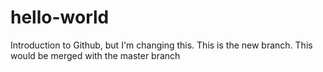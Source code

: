 # hello-world
Introduction to Github, but I'm changing this.
This is the new branch. This would be merged with the master branch